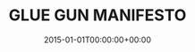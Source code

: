 ---
title: GLUE GUN MANIFESTO
date: 2015-01-01T00:00:00+00:00
draft: false
language: en
publisher: Tom Sachs
type: article

description: A Tom Sachs Studio manifesto on the correct application of thermal adhesive.

sources:
- https://tsa.nyc3.cdn.digitaloceanspaces.com/2015-01-01-glue-gun-manifesto.pdf

images:
- https://tsa.nyc3.cdn.digitaloceanspaces.com/2015-01-01-glue-gun-manifesto.webp

people:
- Tom Sachs

---